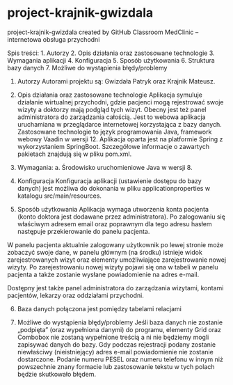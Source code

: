 # project-krajnik-gwizdala
project-krajnik-gwizdala created by GitHub Classroom
MedClinic – internetowa obsługa przychodni

Spis treści: 
    1.	Autorzy
    2.	Opis działania oraz zastosowane technologie
    3.	Wymagania aplikacji 
    4.	Konfiguracja
    5.	Sposób użytkowania
    6.	Struktura bazy danych
    7.	Możliwe do wystąpienia błędy/problemy



1.	Autorzy
Autorami projektu są: Gwizdała Patryk oraz Krajnik Mateusz.
2.	Opis działania oraz zastosowane technologie
Aplikacja symuluje działanie wirtualnej przychodni, gdzie pacjenci mogą rejestrować swoje wizyty a doktorzy mają podgląd tych wizyt. Obecny jest też panel administratora do zarządzania całością. Jest to webowa aplikacja uruchamiana w przeglądarce internetowej korzystająca z bazy danych. Zastosowane technologie to język programowania Java, framework webowy Vaadin w wersji 12. Aplikacja oparta jest na platformie Spring z wykorzystaniem SpringBoot. Szczegółowe informacje o zawartych pakietach znajdują się w pliku pom.xml.

3.	Wymagania:
a.	Środowisko uruchomieniowe Java w wersji 8.
4.	Konfiguracja
Konfiguracja aplikacji (ustawienie dostępu do bazy danych) jest możliwa do dokonania w pliku applicationproperties w katalogu src/main/resources. 

5.	Sposób użytkowania
Aplikacja wymaga utworzenia konta pacjenta (konto doktora jest dodawane przez administratora). Po zalogowaniu się właściwym adresem email oraz poprawnym dla tego adresu hasłem następuje przekierowanie do panelu pacjenta.

 W panelu pacjenta aktualnie zalogowany użytkownik po lewej stronie może zobaczyć swoje dane, w panelu głównym (na środku) istnieje widok zarejestrowanych wizyt oraz elementy umożliwiające zarejestrowanie nowej wizyty.
Po zarejestrowaniu nowej wizyty pojawi się ona w tabeli w panelu pacjenta a także zostanie wysłane powiadomienie na adres e-mail.

Dostępny jest także panel administratora do zarządzania wizytami, kontami pacjentów, lekarzy oraz oddziałami przychodni.

6.	Baza danych połączona jest pomiędzy tabelami relacjami  

7.	Możliwe do wystąpienia błędy/problemy
Jeśli baza danych nie zostanie „podpięta” (oraz wypełniona danymi) do programu, elementy Grid oraz Combobox nie zostaną wypełnione treścią a ni nie będziemy mogli zapisywać danych do bazy.
Gdy podczas rejestracji podany zostanie niewłaściwy (nieistniejący)  adres e-mail powiadomienie nie zostanie dostarczone.
Podanie numeru PESEL oraz numeru telefonu w innym niż powszechnie znany formacie lub zastosowanie tekstu w tych polach będzie skutkowało błędem.
